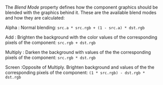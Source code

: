 The *Blend Mode* property defines how the component graphics should be blended with the graphics behind it. These are the available blend modes and how they are calculated:

Alpha
: Normal blending: `src.a * src.rgb + (1 - src.a) * dst.rgb`

Add
: Brighten the background with the color values of the corresponding pixels of the component: `src.rgb + dst.rgb`

Multiply
: Darken the background with values of the the corresponding pixels of the component: `src.rgb * dst.rgb`

Screen
:Opposite of Multiply. Brighten background and values of the the corresponding pixels of the component: `(1 * src.rgb) - dst.rgb * dst.rgb`
